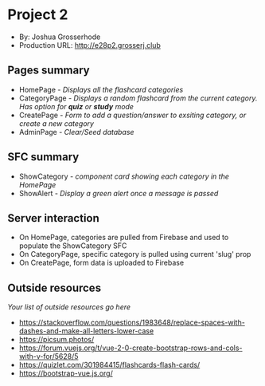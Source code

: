 # Project 2
+ By: Joshua Grosserhode
+ Production URL: <http://e28p2.grosserj.club>

## Pages summary
* HomePage - *Displays all the flashcard categories*
* CategoryPage - *Displays a random flashcard from the current category. Has option for **quiz** or **study** mode*
* CreatePage - *Form to add a question/answer to exsiting category, or create a new category*
* AdminPage - *Clear/Seed database*

## SFC summary
* ShowCategory - *component card showing each category in the HomePage*
* ShowAlert - *Display a green alert once a message is passed*
  
## Server interaction
* On HomePage, categories are pulled from Firebase and used to populate the ShowCategory SFC
* On CategoryPage, specific category is pulled using current 'slug' prop
* On CreatePage, form data is uploaded to Firebase

## Outside resources
*Your list of outside resources go here*
* https://stackoverflow.com/questions/1983648/replace-spaces-with-dashes-and-make-all-letters-lower-case
* https://picsum.photos/
* https://forum.vuejs.org/t/vue-2-0-create-bootstrap-rows-and-cols-with-v-for/5628/5
* https://quizlet.com/301984415/flashcards-flash-cards/
* https://bootstrap-vue.js.org/

